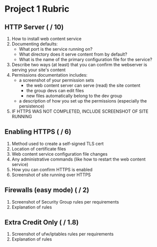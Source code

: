 # Project 1 Rubric

## HTTP Server ( / 10)

1. How to install web content service
2. Documenting defaults:
    - What port is the service running on?
    - What directory does it serve content from by default?
    - What is the name of the primary configuration file for the service?
3. Describe two ways (at least) that you can confirm the webserver is serving your site's content
5. Permissions documentation includes:
    - a screenshot of your permission sets
        - the web content server can serve (read) the site content
        - the group devs can edit files
        - new files automatically belong to the dev group
    - a description of how you set up the permissions (especially the persistence)
6. IF HTTPS WAS NOT COMPLETED, INCLUDE SCREENSHOT OF SITE RUNNING

## Enabling HTTPS ( / 6)

1. Method used to create a self-signed TLS cert
2. Location of certificate files
3. Web content service configuration file changes
4. Any administrative commands (like how to restart the web content service)
5. How you can confirm HTTPS is enabled
6. Screenshot of site running over HTTPS

## Firewalls (easy mode) ( / 2)

1. Screenshot of Security Group rules per requirements
2. Explanation of rules

## Extra Credit Only ( / 1.8)

1. Screenshot of ufw/iptables rules per requirements
2. Explanation of rules
